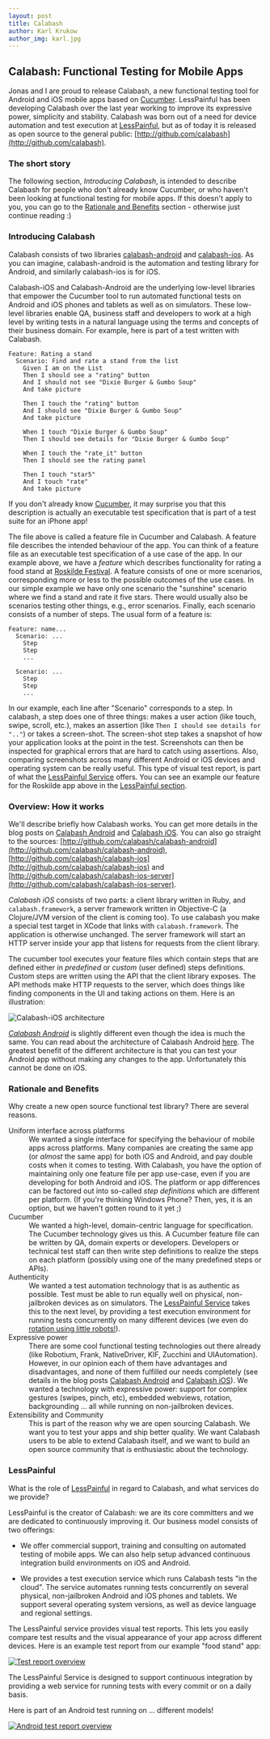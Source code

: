 ```yaml
---
layout: post
title: Calabash
author: Karl Krukow
author_img: karl.jpg
---
```


Calabash: Functional Testing for Mobile Apps
--------------------------------------------

Jonas and I are proud to release Calabash, a new functional testing
tool for Android and iOS mobile apps based on
[Cucumber](http://cukes.info). LessPainful has been developing
Calabash over the last year working to improve its expressive power,
simplicity and stability. Calabash was born out of a need for
device automation and test execution at
[LessPainful](http://www.lesspainful.com), but as of today it is
released as open source to the general public:
[http://github.com/calabash](http://github.com/calabash).

### The short story

The following section, *Introducing Calabash*, is intended to describe
Calabash for people who don't already know Cucumber, or who haven't
been looking at functional testing for mobile apps. If this doesn't
apply to you, you can go to the <a href="#rationale">Rationale and
Benefits</a> section - otherwise just continue reading :)

### Introducing Calabash

Calabash consists of two libraries
[calabash-android](http://github.com/calabash/calabash-android) and
[calabash-ios](http://github.com/calabash/calabash-ios). As you can
imagine, calabash-android is the automation and testing library for
Android, and similarly calabash-ios is for iOS.

Calabash-iOS and Calabash-Android are the underlying low-level
libraries that empower the Cucumber tool to run automated functional
tests on Android and iOS phones and tablets as well as on
simulators. These low-level libraries enable QA, business staff and
developers to work at a high level by writing tests in a natural
language using the terms and concepts of their business domain. For
example, here is part of a test written with Calabash.

    Feature: Rating a stand
      Scenario: Find and rate a stand from the list
        Given I am on the List
        Then I should see a "rating" button
        And I should not see "Dixie Burger & Gumbo Soup"
        And take picture

        Then I touch the "rating" button
        And I should see "Dixie Burger & Gumbo Soup"
        And take picture

        When I touch "Dixie Burger & Gumbo Soup"
        Then I should see details for "Dixie Burger & Gumbo Soup"

        When I touch the "rate_it" button
        Then I should see the rating panel

        Then I touch "star5"
        And I touch "rate"
        And take picture

If you don't already know [Cucumber](http://cukes.info), it may
surprise you that this description is actually an executable test
specification that is part of a test suite for an iPhone app!

The file above is called a feature file in Cucumber and Calabash. A
feature file describes the intended behaviour of the app. You can think
of a feature file as an executable test specification of a use case of
the app. In our example above, we have a *feature* which describes
functionality for rating a food stand at
[Roskilde Festival](http://roskilde-festival.dk/uk/). A feature
consists of one or more scenarios, corresponding more or less to the
possible outcomes of the use cases. In our simple example we have only
one scenario the "sunshine" scenario where we find a stand and rate it
five stars. There would usually also be scenarios testing other
things, e.g., error scenarios. Finally, each scenario consists of a
number of steps. The usual form of a feature is:

    Feature: name...
      Scenario: ...
        Step
        Step
        ...

      Scenario: ...
        Step
        Step
        ...


In our example, each line after "Scenario"
corresponds to a step. In calabash, a step does one of three things:
makes a user action (like touch, swipe, scroll, etc.), makes an
assertion (like `Then I should see details for ".."`) or takes a
screen-shot. The screen-shot step takes a snapshot of how your
application looks at the point in the test. Screenshots can then be
inspected for graphical errors that are hard to catch using
assertions. Also, comparing screenshots across many different Android
or iOS devices and operating system can be really useful. This type of visual test report, is part of what the [LessPainful Service](http://www.lesspainful.com) offers. You can see an example our feature for the Roskilde app above in the <a href="#LessPainful">LessPainful section</a>.


### Overview: How it works
We'll describe briefly how Calabash works. You can get more details in the blog posts on [Calabash Android](http://blog.lesspainful.com/2012/02/25/Calabash-Android/) and [Calabash iOS](http://blog.lesspainful.com/2012/02/21/Calabash-iOS/). You can also go straight to the sources: [http://github.com/calabash/calabash-android](http://github.com/calabash/calabash-android), [http://github.com/calabash/calabash-ios](http://github.com/calabash/calabash-ios) and [http://github.com/calabash/calabash-ios-server](http://github.com/calabash/calabash-ios-server).

_Calabash iOS_ consists of two parts: a client library written in Ruby, and `calabash.framework`, a server framework written in Objective-C (a Clojure/JVM version of the client is coming too). To use calabash you make a special test target in XCode that links with `calabash.framework`. The application is otherwise unchanged. The server framework will start an HTTP server inside your app that listens for requests from the client library.

The cucumber tool executes your feature files which contain steps that are defined either in *predefined* or *custom* (user defined) steps definitions. Custom steps are written using the API that the client library exposes. The API methods make HTTP requests to the server, which does things like finding components in the UI and taking actions on them. Here is an illustration:

![Calabash-iOS architecture](/img/calabash-ios.png)

[_Calabash Android_]([http://github.com/calabash/calabash-android]) is slightly different even though the idea is much the same. You can read about the architecture of Calabash Android [here](http://blog.lesspainful.com/2012/02/25/Calabash-Android/). The greatest benefit of the different architecture is that you can test your Android app without making any changes to the app. Unfortunately this cannot be done on iOS.


<a name="rationale"></a>
### Rationale and Benefits

Why create a new open source functional test library? There are several reasons.

<dl>
 <dt>Uniform interface across platforms</dt>
 <dd>We wanted a single interface for
    specifying the behaviour of mobile apps across platforms. Many
    companies are creating the same app (or <em>almost</em> the same app) for
    both iOS and Android, and pay double costs when it comes to
    testing. With Calabash, you have the option of maintaining
    only one feature file per app use-case, even if you are
    developing for both Android and iOS. The platform or app
    differences can be factored out into so-called <em>step definitions</em>
    which are different per platform. (If you're thinking Windows Phone? Then, yes, it is an option, but we haven't gotten round to it yet ;)
 </dd>
 <dt>Cucumber</dt>
 <dd>We wanted a high-level, domain-centric language for specification. The Cucumber technology gives us this. A Cucumber feature file can be written by QA, domain experts or developers. Developers or technical test staff can then write step definitions to realize the steps on each platform (possibly using one of the many predefined steps or APIs).</dd>
 <dt>Authenticity</dt>
 <dd>We wanted a test automation technology that is as authentic as possible. Test must be able to run equally well on physical, non-jailbroken devices as on simulators. The <a href="#LessPainful">LessPainful Service</a> takes this to the next level, by providing a test execution environment for running tests concurrently on many different devices (we even do <a href="">rotation using little robots!</a>).
 </dd>
 <dt>Expressive power</dt>
 <dd>There are some cool functional testing technologies out there already (like Robotium, Frank, NativeDriver, KIF, Zucchini and UIAutomation). However, in our opinion each of them have advantages and disadvantages, and none of them fulfilled our needs completely (see details in the blog posts <a href="#">Calabash Android</a> and <a href="#">Calabash iOS</a>). We wanted a technology with expressive power: support for complex gestures (swipes, pinch, etc), embedded webviews, rotation, backgrounding ... all while running on non-jailbroken devices.
 </dd>
 <dt>Extensibility and Community</dt>
 <dd>This is part of the reason why we are open sourcing Calabash. We want you to test your apps and ship better quality. We want Calabash users to be able to extend Calabash itself, and we want to build an open source community that is enthusiastic about the technology.
 </dd>

</dl>


<a name="LessPainful"></a>
### LessPainful

What is the role of [LessPainful](http://www.lesspainful.com) in
regard to Calabash, and what services do we provide?

LessPainful is the creator of Calabash: we are its core committers and
we are dedicated to continuously improving it. Our business model
consists of two offerings:

* We offer commercial support, training and consulting on
automated testing of mobile apps. We can also help setup advanced
continuous integration build environments on iOS and Android.

* We provides a test execution service which runs
Calabash tests "in the cloud". The service automates running tests
concurrently on several physical, non-jailbroken Android and iOS
phones and tablets. We support several operating system versions, as
well as device language and regional settings.

The LessPainful service provides visual test reports. This lets you
easily compare test results and the visual appearance of your app
across different devices. Here is an example test report from our
example "food stand" app:

<a href="/img/test_report_overview.png">
<img src="/img/test_report_large.png" title="Test report overview" alt="Test report overview">
</a>


The LessPainful Service is designed to support continuous integration
by providing a web service for running tests with every commit or on a
daily basis.


Here is part of an Android test running on ... different models!

<a href="/img/android_test_report_overview.png">
<img src="/img/android_test_report_large.png" title="Android test report overview" alt="Android test report overview">
</a>

